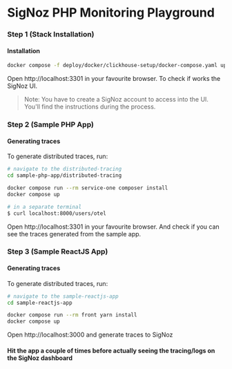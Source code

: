 # SigNoz PHP Monitoring Playground

### Step 1 (Stack Installation)
#### Installation
```sh
docker compose -f deploy/docker/clickhouse-setup/docker-compose.yaml up -d
```
Open http://localhost:3301 in your favourite browser. To check if works the SigNoz UI.

> Note: You have to create a SigNoz account to access into the UI. You'll find the instructions during the process.
### Step 2 (Sample PHP App)
#### Generating traces
To generate distributed traces, run:

```bash
# navigate to the distributed-tracing
cd sample-php-app/distributed-tracing

docker compose run --rm service-one composer install
docker compose up

# in a separate terminal
$ curl localhost:8000/users/otel
```
Open http://localhost:3301 in your favourite browser. And check if you can see the traces generated from the sample app.

### Step 3 (Sample ReactJS App)

#### Generating traces
To generate distributed traces, run:

```bash
# navigate to the sample-reactjs-app
cd sample-reactjs-app

docker compose run --rm front yarn install
docker compose up
```
Open http://localhost:3000 and generate traces to SigNoz

#### Hit the app a couple of times before actually seeing the tracing/logs on the SigNoz dashboard
